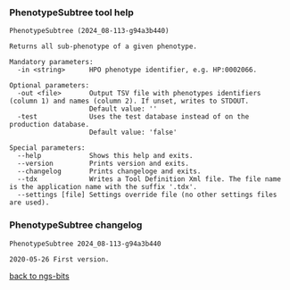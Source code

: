 ### PhenotypeSubtree tool help
	PhenotypeSubtree (2024_08-113-g94a3b440)
	
	Returns all sub-phenotype of a given phenotype.
	
	Mandatory parameters:
	  -in <string>      HPO phenotype identifier, e.g. HP:0002066.
	
	Optional parameters:
	  -out <file>       Output TSV file with phenotypes identifiers (column 1) and names (column 2). If unset, writes to STDOUT.
	                    Default value: ''
	  -test             Uses the test database instead of on the production database.
	                    Default value: 'false'
	
	Special parameters:
	  --help            Shows this help and exits.
	  --version         Prints version and exits.
	  --changelog       Prints changeloge and exits.
	  --tdx             Writes a Tool Definition Xml file. The file name is the application name with the suffix '.tdx'.
	  --settings [file] Settings override file (no other settings files are used).
	
### PhenotypeSubtree changelog
	PhenotypeSubtree 2024_08-113-g94a3b440
	
	2020-05-26 First version.
[back to ngs-bits](https://github.com/imgag/ngs-bits)